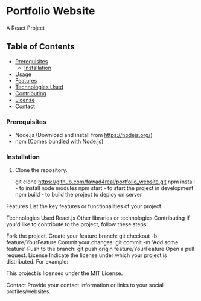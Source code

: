 # Portfolio Website

A React Project

## Table of Contents


- [Prerequisites](#prerequisites)
  - [Installation](#installation)
- [Usage](#usage)
- [Features](#features)
- [Technologies Used](#technologies-used)
- [Contributing](#contributing)
- [License](#license)
- [Contact](#contact)



### Prerequisites

- Node.js (Download and install from https://nodejs.org/)
- npm (Comes bundled with Node.js)

### Installation

1. Clone the repository.

   git clone https://github.com/fawad4real/portfolio_website.git
   npm install  - to install node modules
   npm start    - to start the project in development
   npm build    - to build the project to deploy on server

Features
List the key features or functionalities of your project.

Technologies Used
React.js
Other libraries or technologies
Contributing
If you'd like to contribute to the project, follow these steps:

Fork the project.
Create your feature branch: git checkout -b feature/YourFeature
Commit your changes: git commit -m 'Add some feature'
Push to the branch: git push origin feature/YourFeature
Open a pull request.
License
Indicate the license under which your project is distributed. For example:

This project is licensed under the MIT License.

Contact
Provide your contact information or links to your social profiles/websites.